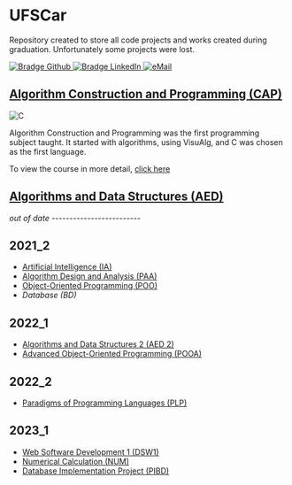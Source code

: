 # UFSCar

Repository created to store all code projects and works created during graduation. Unfortunately some projects were lost. 

<div> 
    <a href="https://github.com/jorgeprj" target="_blank">
        <img src="https://img.shields.io/badge/-Github-000?logo=github&style=for-the-badge&logoColor=white" alt="Bradge Github" />
    </a>
    <a href="https://www.linkedin.com/in/jorgeprj" target="_blank">
        <img src="https://img.shields.io/badge/-LinkedIn-0077B5?logo=linkedin&style=for-the-badge&logoColor=white" alt="Bradge LinkedIn" />
    </a>
    <a href="mailto:jorgeprj2020@gmail.com-">
        <img alt="eMail" src="https://img.shields.io/badge/jorgeprj2020@gmail.com-D14836?style=for-the-badge&logo=gmail&logoColor=white" />
    </a>
</div>

## [Algorithm Construction and Programming (CAP)](CAP/README.md)

![C](https://img.shields.io/badge/c-DA1F26?style=for-the-badge&logo=c&logoColor=white)

Algorithm Construction and Programming was the first programming subject taught. It started with algorithms, using VisuAlg, and C was chosen as the first language.

To view the course in more detail, [click here](CAP/README.md)


## [Algorithms and Data Structures (AED)](AED/README.md)


*out of date* -------------------------


## 2021_2

* [Artificial Intelligence (IA)](2021_2/IA/)
* [Algorithm Design and Analysis (PAA)](2021_2/PAA/)
* [Object-Oriented Programming (POO)](2021_2/POO/)
* *Database (BD)*


## 2022_1

* [Algorithms and Data Structures 2 (AED 2)](2022_1/AED%202/)
* [Advanced Object-Oriented Programming (POOA)](2022_1/POOA/)


## 2022_2

* [Paradigms of Programming Languages (PLP)](2022_2/AED%202/)


## 2023_1

* [Web Software Development 1 (DSW1)]()
* [Numerical Calculation (NUM)](2023_1/NUM/)
* [Database Implementation Project (PIBD)](2022_1/POOA/)
